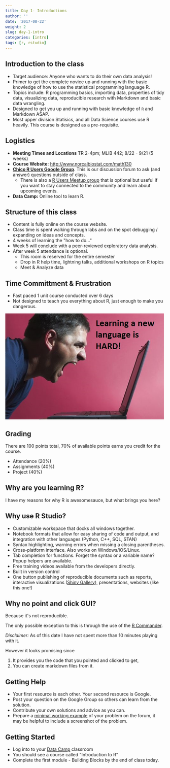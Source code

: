```yaml
---
title: Day 1- Introductions
author: ''
date: '2017-08-22'
weight: 2
slug: day-1-intro
categories: [intro]
tags: [r, rstudio]
---
```


## Introduction to the class

* Target audience: Anyone who wants to do their own data analysis!
* Primer to get the complete novice up and running with the basic knowledge of how to use the statistical programming language R. 
* Topics include: R programming basics, importing data, properties of tidy data, visualizing data, reproducible research with Markdown and basic data wrangling. 
* Designed to get you up and running with basic knowledge of `R` and Markdown ASAP.
* Most upper division Statisics, and all Data Science courses use R heavily. This course is designed as a pre-requisite. 


## Logistics
* **Meeting Times and Locations** TR 2-4pm; MLIB 442;  8/22 - 9/21 (5 weeks)
* **Course Website:** http://www.norcalbiostat.com/math130
* **[Chico R Users Google Group](https://groups.google.com/forum/#!forum/chico-rug)**. This is our discussion forum to ask (and answer) questions outside of class. 
    - There is also a [R Users Meetup group](https://www.meetup.com/Chico-R-Users-Group/) that is optional but useful if you want to stay connected to the community and learn about upcoming events. 
* **Data Camp:** Online tool to learn R. 

## Structure of this class

* Content is fully online on the course website.  
* Class time is spent walking through labs and on the spot debugging / expanding on ideas and concepts. 
* 4 weeks of learning the "how to do..."
* Week 5 will conclude with a peer-reviewed exploratory data analysis.
* After week 5 attendance is optional.
    - This room is reserved for the entire semester
    - Drop in R help time, lightning talks, additional workshops on R topics
    - Meet & Analyze data

## Time Committment & Frustration

* Fast paced 1 unit course conducted over 6 days
* Not designed to teach you everything about R, just enough to make you dangerous. 

![](../../static/img/hard.jpg)


## Grading 

There are 100 points total, 70% of available points earns you credit for the course. 

* Attendance (20%)
* Assignments (40%)
* Project (40%)

## Why are you learning R? 

I have my reasons for why R is awesomesauce, but what brings you here? 


## Why use R Studio?

- Customizable workspace that docks all windows together. 
- Notebook formats that allow for easy sharing of code and output, and integration with other languages (Python, C++, SQL, STAN)
- Syntax highlighting, warning errors when missing a closing parentheses. 
- Cross-platform interface. Also works on Windows/iOS/Linux.
- Tab completion for functions. Forget the syntax or a variable name? Popup helpers are available. 
- Free training videos available from the developers directly.
- Built in version control 
- One button publishing of reproducible documents such as reports, interactive visualizations ([Shiny Gallery](https://shiny.rstudio.com/gallery/)), presentations, websites (like this one!)


## Why no point and click GUI?

Because it's not reproducible. 

The only possible exception to this is through the use of the [R Commander](http://socserv.mcmaster.ca/jfox/Misc/Rcmdr/). 

_Disclaimer:_ As of this date I have not spent more than 10 minutes playing with it. 

However it looks promising since 

1. It provides you the code that you pointed and clicked to get, 
2. You can create markdown files from it. 

## Getting Help

* Your first resource is each other. Your second resource is Google. 
* Post your question on the Google Group so others can learn from the solution.
* Contribute your own solutions and advice as you can. 
* Prepare a [minimal working example](http://stackoverflow.com/questions/5963269/how-to-make-a-great-r-reproducible-example) of your problem on the forum, it may be helpful to include a screenshot of the problem. 


## Getting Started

* Log into to your [Data Camp](https://www.datacamp.com/) classroom
* You should see a course called "Introduction to R"
* Complete the first module - Building Blocks by the end of class today. 

